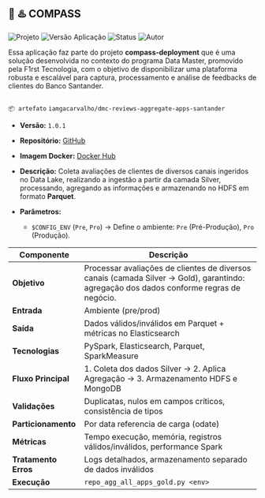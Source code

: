 🧭 ♨️ COMPASS
---

<p align="left">
  <img src="https://img.shields.io/badge/projeto-Compass-blue?style=flat-square" alt="Projeto">
  <img src="https://img.shields.io/badge/versão aplicação-1.0.1-blue?style=flat-square" alt="Versão Aplicação">
  <img src="https://img.shields.io/badge/status-deployed-green?style=flat-square" alt="Status">
  <img src="https://img.shields.io/badge/autor-Gabriel_Carvalho-lightgrey?style=flat-square" alt="Autor">
</p>

Essa aplicação faz parte do projeto **compass-deployment** que é uma solução desenvolvida no contexto do programa Data Master, promovido pela F1rst Tecnologia, com o objetivo de disponibilizar uma plataforma robusta e escalável para captura, processamento e análise de feedbacks de clientes do Banco Santander.


![<data-master-compass>](https://github.com/gacarvalho/repo-spark-delta-iceberg/blob/main/header.png?raw=true)



`📦 artefato` `iamgacarvalho/dmc-reviews-aggregate-apps-santander`

- **Versão:** `1.0.1`
- **Repositório:** [GitHub](https://github.com/gacarvalho/reviews-aggregate-apps-santander)
- **Imagem Docker:** [Docker Hub](https://hub.docker.com/repository/docker/iamgacarvalho/dmc-reviews-aggregate-apps-santander/tags/1.0.1/sha256-58173fc5e2bc379e19dc5496c1da79f1ccaac0535a5ab5ae27430f64050f98ac)
- **Descrição:**  Coleta avaliações de clientes de diversos canais ingeridos no Data Lake, realizando a ingestão a partir da camada Silver, processando, agregando as informações e armazenando no HDFS em formato **Parquet**.
- **Parâmetros:**


    - `$CONFIG_ENV` (`Pre`, `Pro`) → Define o ambiente: `Pre` (Pré-Produção), `Pro` (Produção).

| Componente          | Descrição                                                                                                                               |
|---------------------|-----------------------------------------------------------------------------------------------------------------------------------------|
| **Objetivo**        | Processar avaliações de clientes de diversos canais (camada Silver → Gold), garantindo: agregação dos dados conforme regras de negócio. |
| **Entrada**         | Ambiente (pre/prod)                                                                                                                     |
| **Saída**           | Dados válidos/inválidos em Parquet + métricas no Elasticsearch                                                                          |
| **Tecnologias**     | PySpark, Elasticsearch, Parquet, SparkMeasure                                                                                           |
| **Fluxo Principal** | 1. Coleta dos dados Silver → 2. Aplica Agregação → 3. Armazenamento HDFS e MongoDB                                                      |
| **Validações**      | Duplicatas, nulos em campos críticos, consistência de tipos                                                                             |
| **Particionamento** | Por data referencia de carga (odate)                                                                                                    |
| **Métricas**        | Tempo execução, memória, registros válidos/inválidos, performance Spark                                                                 |
| **Tratamento Erros**| Logs detalhados, armazenamento separado de dados inválidos                                                                              |
| **Execução**        | `repo_agg_all_apps_gold.py <env>`                                                                                                       |
